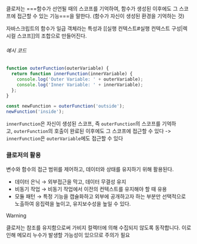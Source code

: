 클로저는 ===함수가 선언될 때의 스코프를 기억하여, 함수가 생성된 이후에도 그 스코프에 접근할 수 있는 기능===을 말한다. (함수가 자신이 생성된 환경을 기억하는 것)

자바스크립트의 함수가 일급 객체라는 특성과  [[실행 컨텍스트#실행 컨텍스트 구성|렉시컬 스코프]]의 조합으로 만들어진다.

###### 예시 코드

```javascript
function outerFunction(outerVariable) {
  return function innerFunction(innerVariable) {
    console.log('Outer Variable: ' + outerVariable);
    console.log('Inner Variable: ' + innerVariable);
  };
}

const newFunction = outerFunction('outside');
newFunction('inside');
```

`innerFunction`은 자신이 생성된 스코프, 즉 `outerFunction`의 스코프를 기억하고, `outerFunction`의 호출이 완료된 이후에도 그 스코프에 접근할 수 있다 -> `innerFunction`은 `outerVariable`에도 접근할 수 있다

### 클로저의 활용
변수와 함수의 접근 범위를 제어하고, 데이터와 상태를 유지하기 위해 활용된다.

- 데이터 은닉 → 외부접근을 막고, 데이터 무결성 유지
- 비동기 작업 → 비동기 작업에서 이전의 컨텍스트를 유지해야 할 때 유용
- 모듈 패턴 → 특정 기능을 캡슐화하고 외부에 공개하고자 하는 부분만 선택적으로 노출하여 응집력을 높이고, 유지보수성을 높일 수 있다.

>[!warning]
> 클로저는 참조를 유지함으로써 가비지 컬렉터에 의해 수집되지 않도록 동작합니다. 이로 인해 메모리 누수가 발생할 가능성이 있으므로 주의가 필요